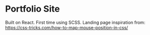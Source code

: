 # Portfolio Site
Built on React. First time using SCSS. 
Landing page inspiration from: https://css-tricks.com/how-to-map-mouse-position-in-css/

